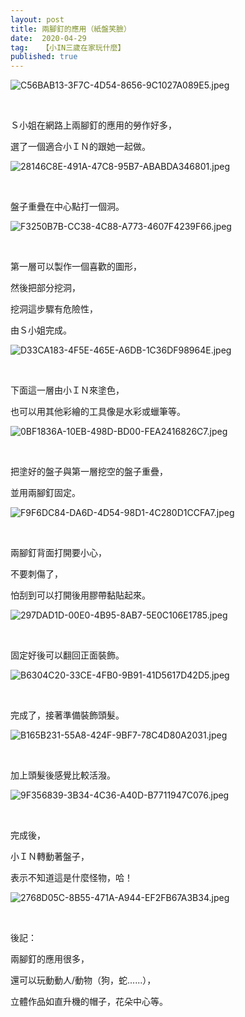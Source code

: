```yaml
---
layout: post
title: 兩腳釘的應用（紙盤笑臉）
date:  2020-04-29
tag:   【小IN三歲在家玩什麼】
published: true 
---
```

<p><img alt="C56BAB13-3F7C-4D54-8656-9C1027A089E5.jpeg" src="https://pic.pimg.tw/smlife543/1588165412-801399063_n.jpg" title="C56BAB13-3F7C-4D54-8656-9C1027A089E5.jpeg"></p>

<p>&nbsp;</p>

<p>Ｓ小姐在網路上兩腳釘的應用的勞作好多，</p>

<p>選了一個適合小ＩＮ的跟她一起做。</p>

<p><img alt="28146C8E-491A-47C8-95B7-ABABDA346801.jpeg" src="https://pic.pimg.tw/smlife543/1588165388-3969331464_n.jpg" title="28146C8E-491A-47C8-95B7-ABABDA346801.jpeg"></p>

<p>&nbsp;</p>

<p>盤子重疊在中心點打一個洞。</p>

<p><img alt="F3250B7B-CC38-4C88-A773-4607F4239F66.jpeg" src="https://pic.pimg.tw/smlife543/1588165387-2458053444_n.jpg" title="F3250B7B-CC38-4C88-A773-4607F4239F66.jpeg"></p>

<p>&nbsp;</p>

<p>第一層可以製作一個喜歡的圖形，</p>

<p>然後把部分挖洞，</p>

<p>挖洞這步驟有危險性，</p>

<p>由Ｓ小姐完成。</p>

<p><img alt="D33CA183-4F5E-465E-A6DB-1C36DF98964E.jpeg" src="https://pic.pimg.tw/smlife543/1588165390-680927579_n.jpg" title="D33CA183-4F5E-465E-A6DB-1C36DF98964E.jpeg"></p>

<p>&nbsp;</p>

<p>下面這一層由小ＩＮ來塗色，</p>

<p>也可以用其他彩繪的工具像是水彩或蠟筆等。</p>

<p><img alt="0BF1836A-10EB-498D-BD00-FEA2416826C7.jpeg" src="https://pic.pimg.tw/smlife543/1588165399-2674648471_n.jpg" title="0BF1836A-10EB-498D-BD00-FEA2416826C7.jpeg"></p>

<p>&nbsp;</p>

<p>把塗好的盤子與第一層挖空的盤子重疊，</p>

<p>並用兩腳釘固定。</p>

<p><img alt="F9F6DC84-DA6D-4D54-98D1-4C280D1CCFA7.jpeg" src="https://pic.pimg.tw/smlife543/1588165400-1400948279_n.jpg" title="F9F6DC84-DA6D-4D54-98D1-4C280D1CCFA7.jpeg"></p>

<p>&nbsp;</p>

<p>兩腳釘背面打開要小心，</p>

<p>不要刺傷了，</p>

<p>怕刮到可以打開後用膠帶黏貼起來。</p>

<p><img alt="297DAD1D-00E0-4B95-8AB7-5E0C106E1785.jpeg" src="https://pic.pimg.tw/smlife543/1588165404-3199865206_n.jpg" title="297DAD1D-00E0-4B95-8AB7-5E0C106E1785.jpeg"></p>

<p>&nbsp;</p>

<p>固定好後可以翻回正面裝飾。</p>

<p><img alt="B6304C20-33CE-4FB0-9B91-41D5617D42D5.jpeg" src="https://pic.pimg.tw/smlife543/1588165415-4212090441_n.jpg" title="B6304C20-33CE-4FB0-9B91-41D5617D42D5.jpeg"></p>

<p>&nbsp;</p>

<p>完成了，接著準備裝飾頭髮。</p>

<p><img alt="B165B231-55A8-424F-9BF7-78C4D80A2031.jpeg" src="https://pic.pimg.tw/smlife543/1588165423-810593386_n.jpg" title="B165B231-55A8-424F-9BF7-78C4D80A2031.jpeg"></p>

<p>&nbsp;</p>

<p>加上頭髮後感覺比較活潑。</p>

<p><img alt="9F356839-3B34-4C36-A40D-B7711947C076.jpeg" src="https://pic.pimg.tw/smlife543/1588165426-2644455071_n.jpg" title="9F356839-3B34-4C36-A40D-B7711947C076.jpeg"></p>

<p>&nbsp;</p>

<p>完成後，</p>

<p>小ＩＮ轉動著盤子，</p>

<p>表示不知道這是什麼怪物，哈！</p>

<p><img alt="2768D05C-8B55-471A-A944-EF2FB67A3B34.jpeg" src="https://pic.pimg.tw/smlife543/1588165415-714746749_n.jpg" title="2768D05C-8B55-471A-A944-EF2FB67A3B34.jpeg"></p>

<p>&nbsp;</p>

<p>後記：</p>

<p>兩腳釘的應用很多，</p>

<p>還可以玩動動人/動物（狗，蛇......），</p>

<p>立體作品如直升機的帽子，花朵中心等。</p>

